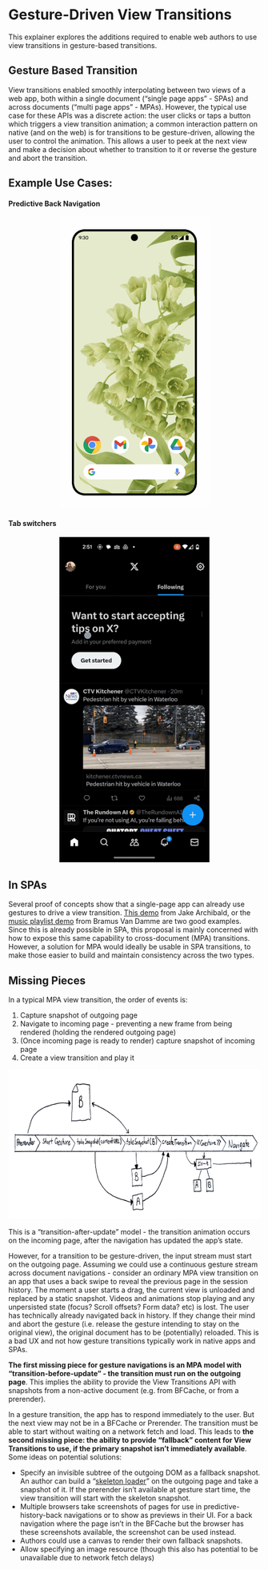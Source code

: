 # Gesture-Driven View Transitions

This explainer explores the additions required to enable web authors to use view
transitions in gesture-based transitions.

## Gesture Based Transition

View transitions enabled smoothly interpolating between two views of a web app,
both within a single document (“single page apps” - SPAs) and across documents
(“multi page apps” - MPAs). However, the typical use case for these APIs was a
discrete action: the user clicks or taps a button which triggers a view
transition animation; a common interaction pattern on native (and on the web) is
for transitions to be gesture-driven, allowing the user to control the
animation. This allows a user to peek at the next view and make a decision about
whether to transition to it or reverse the gesture and abort the transition.

## Example Use Cases:

#### Predictive Back Navigation
<p align="center">
<img alt="Example showing the use of a gesture which shows the user a preview of what
happens when executing the back action in Android" src="example-predictive-back.gif" width="300">
</p>

<!--
#### Infinite carousels
TODO
-->

#### Tab switchers
<p align="center">
<img alt="Example showing swiping between tabs of an app" src="example-twitter.gif" width="300">
</p>

## In SPAs

Several proof of concepts show that a single-page app can already use gestures
to drive a view transition. [This demo](https://simple-set-demos.glitch.me/gesture/)
from Jake Archibald, or the [music playlist demo](https://twitter.com/bramus/status/1749461824817311947)
from Bramus Van Damme are two good examples. Since this is already possible in
SPA, this proposal is mainly concerned with how to expose this same capability
to cross-document (MPA) transitions. However, a solution for MPA would ideally
be usable in SPA transitions, to make those easier to build and maintain
consistency across the two types.

## Missing Pieces

In a typical MPA view transition, the order of events is:

1. Capture snapshot of outgoing page
2. Navigate to incoming page - preventing a new frame from being rendered (holding the rendered outgoing page)
3. (Once incoming page is ready to render) capture snapshot of incoming page
4. Create a view transition and play it

<p align="center">
<img alt="A diagram showing the above steps of a cross-document view transition" src="diagram.jpg" height="300">
</p>

This is a “transition-after-update” model -  the transition animation occurs on
the incoming page, after the navigation has updated the app’s state. 


However, for a transition to be gesture-driven, the input stream must start on
the outgoing page. Assuming we could use a continuous gesture stream across
document navigations - consider an ordinary MPA view transition on an app that
uses a back swipe to reveal the previous page in the session history. The moment
a user starts a drag, the current view is unloaded and replaced by a static
snapshot. Videos and animations stop playing and any unpersisted state (focus?
Scroll offsets? Form data? etc) is lost. The user has technically already
navigated back in history. If they change their mind and abort the gesture (i.e.
release the gesture intending to stay on the original view), the original
document has to be (potentially) reloaded. This is a bad UX and not how gesture
transitions typically work in native apps and SPAs.

**The first missing piece for gesture navigations is an MPA model with
“transition-before-update” - the transition must run on the outgoing page**. This
implies the ability to provide the View Transitions API with snapshots from a
non-active document (e.g. from BFCache, or from a prerender).  

In a gesture transition, the app has to respond immediately to the user. But the
next view may not be in a BFCache or Prerender. The transition must be able to
start without waiting on a network fetch and load. This leads to **the second
missing piece: the ability to provide “fallback” content for View Transitions to
use, if the primary snapshot isn’t immediately available**. Some ideas on
potential solutions:

* Specify an invisible subtree of the outgoing DOM as a fallback snapshot. An
  author can build a “[skeleton loader](https://m3.material.io/styles/motion/transitions/transition-patterns#f7ff608a-087d-4a4e-9e83-f1af69184487)”
  on the outgoing page and take a snapshot of it. If the prerender isn’t
  available at gesture start time, the view transition will start with the
  skeleton snapshot.
* Multiple browsers take screenshots of pages for use in
  predictive-history-back navigations or to show as previews in their UI. For a
  back navigation where the page isn’t in the BFCache but the browser has these
  screenshots available, the screenshot can be used instead.
* Authors could use a canvas to render their own fallback snapshots.
* Allow specifying an image resource (though this also has potential to be unavailable
  due to network fetch delays)



